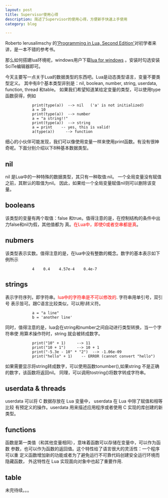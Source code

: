 ```yaml
---
layout: post
title: Supervisor使用心得
description: 简述了Supervisor的使用心得，方便新手快速上手使用 
category: blog

---
```

Roberto Ierusalimschy 的['Programming in Lua, Second Edition'](http://pan.baidu.com/share/link?shareid=463130&uk=487907638)对初学者来讲，是一本不错的参考书。      

那么如何搭建lua环境呢，windows用户下载[lua for windows](https://www.slimwareutilities.com/community/info.php?id=813153&type=software) 。安装时勾选安装SciTe编辑器即可。  

今天主要写一点关于Lua的数据类型的东西吧。Lua是动态类型语言，变量不要类型定义。
其中有8个基本类型非别是：nil, boolean, number, string, userdata, function, thread 和table。
如果我们希望知道某给定变量的类型，可以使用type函数获得，例如

		
				 
				print(type(a))  --> nil   ('a' is not initialized) 
				a = 10 
				print(type(a))  --> number 
				a = "a string!!" 
				print(type(a))  --> string 
				a = print    -- yes, this is valid! 
				a(type(a))     --> function 

细心的小伙伴可能发现，我们可以像使用变量一样来使用print函数。有没有很神奇呢。下面分别介绍以下8种基本数据类型。

## nil
nil 是Lua中的一种特殊的数据类型，其只有一种取值:nil。 一个全局变量没有赋值之前，其默认的取值为nil。 
因此，如果给一个全局变量赋值nil则可以删除该变量。	

## booleans
该类型的变量有两个取值：false 和true。值得注意的是，在控制结构的条件中出力false和nil为假，其他值都为
真。<font color='red'>在Lua中，即使0或者空串都是真</font>。			

## nubmers
该类型表示实数。值得注意的是，在lua中没有整数的概念。数字的基本表示如下例所示

				4    0.4    4.57e-4    0.4e-7

## strings
表示字符序列，即字符串。<font color='red'>lua中的字符串是不可以修改的</font>. 字符串用单引号，双引号
表示皆可。跟C语言比较类似，可以用\转义符。

				a = "a line" 
				b = 'another line' 
同时，值得注意的是，lua会在string和number之间自动进行类型转换，当一个字符串使
用算术操作符时，string 就会被转成数字。

				print("10" + 1)     --> 11 
				print("10 + 1")     --> 10 + 1 
				print("-5.3e - 10" * "2")  --> -1.06e-09 
				print("hello" + 1)    -- ERROR (cannot convert "hello")	

如果需要显示将string转成数字，可以使用函数tonumber(),如果string 不是正确的数字，该函数将返回nil。
同理，可以调用tostring()将数字转成字符串。

## userdata & threads
userdata 可以将 C 数据存放在 Lua 变量中， userdata 在 Lua 中除了赋值和相等比较
有预定义的操作。userdata 用来描述应用程序或者使用 C 实现的库创建的新类型。

## functions
函数是第一类值（和其他变量相同），意味着函数可以存储在变量中，可以作为函数
参数，也可以作为函数的返回值。这个特性给了语言很大的灵活性：一个程序可以重
定义函数增加新的功能或者为了避免运行不可靠代码创建安全运行环境而隐藏函数，
外这特性在 Lua 实现面向对象中也起了重要作用. 

## table

未完待续。。。


